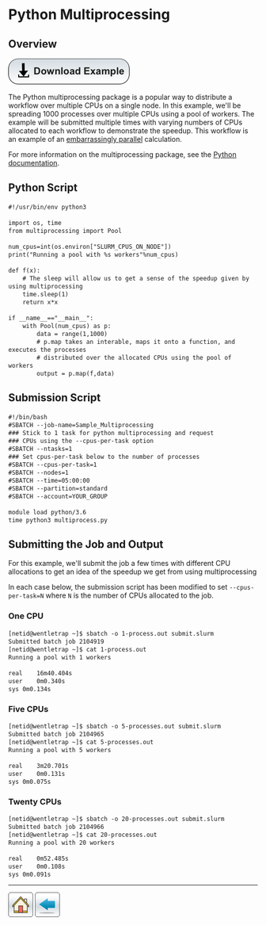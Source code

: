 # Python Multiprocessing

## Overview

[![](/Images/Download-Button.png)](Multiprocessing.tar.gz)

The Python multiprocessing package is a popular way to distribute a workflow over multiple CPUs on a single node. In this example, we'll be spreading 1000 processes over multiple CPUs using a pool of workers. The example will be submitted multiple times with varying numbers of CPUs allocated to each workflow to demonstrate the speedup. This workflow is an example of an [embarrassingly parallel](https://en.wikipedia.org/wiki/Embarrassingly_parallel) calculation.  

For more information on the multiprocessing package, see the [Python documentation](https://docs.python.org/3/library/multiprocessing.html).

## Python Script
```
#!/usr/bin/env python3

import os, time
from multiprocessing import Pool

num_cpus=int(os.environ["SLURM_CPUS_ON_NODE"])
print("Running a pool with %s workers"%num_cpus)

def f(x):
    # The sleep will allow us to get a sense of the speedup given by using multiprocessing
    time.sleep(1)
    return x*x

if __name__=="__main__":
    with Pool(num_cpus) as p:
        data = range(1,1000)
        # p.map takes an interable, maps it onto a function, and executes the processes
        # distributed over the allocated CPUs using the pool of workers
        output = p.map(f,data)
```

## Submission Script
```
#!/bin/bash
#SBATCH --job-name=Sample_Multiprocessing
### Stick to 1 task for python multiprocessing and request
### CPUs using the --cpus-per-task option
#SBATCH --ntasks=1
### Set cpus-per-task below to the number of processes 
#SBATCH --cpus-per-task=1
#SBATCH --nodes=1             
#SBATCH --time=05:00:00   
#SBATCH --partition=standard
#SBATCH --account=YOUR_GROUP

module load python/3.6
time python3 multiprocess.py
```

## Submitting the Job and Output
For this example, we'll submit the job a few times with different CPU allocations to get an idea of the speedup we get from using multiprocessing

In each case below, the submission script has been modified to set ```--cpus-per-task=N``` where ```N``` is the number of CPUs allocated to the job.

### One CPU

```
[netid@wentletrap ~]$ sbatch -o 1-process.out submit.slurm
Submitted batch job 2104919
[netid@wentletrap ~]$ cat 1-process.out 
Running a pool with 1 workers

real	16m40.404s
user	0m0.340s
sys	0m0.134s
```

### Five CPUs

```
[netid@wentletrap ~]$ sbatch -o 5-processes.out submit.slurm 
Submitted batch job 2104965
[netid@wentletrap ~]$ cat 5-processes.out 
Running a pool with 5 workers

real	3m20.701s
user	0m0.131s
sys	0m0.075s
```

### Twenty CPUs
```
[netid@wentletrap ~]$ sbatch -o 20-processes.out submit.slurm 
Submitted batch job 2104966
[netid@wentletrap ~]$ cat 20-processes.out 
Running a pool with 20 workers

real	0m52.485s
user	0m0.108s
sys	0m0.091s
```

*****
[![](/Images/home.png)](https://ua-researchcomputing-hpc.github.io/) 
[![](/Images/back.png)](../)
